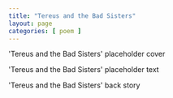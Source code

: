 ```yaml
---
title: "Tereus and the Bad Sisters"
layout: page
categories: [ poem ]
---
```


'Tereus and the Bad Sisters' placeholder cover

'Tereus and the Bad Sisters' placeholder text

'Tereus and the Bad Sisters' back story
